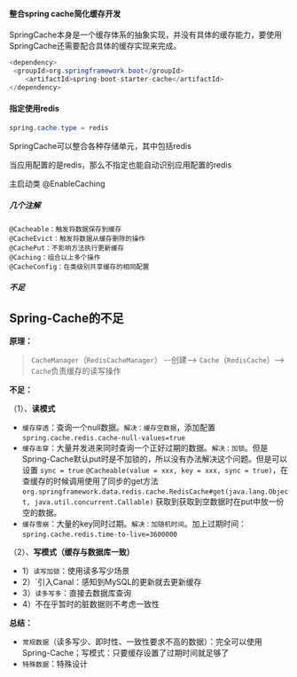 #### 整合spring cache简化缓存开发

SpringCache本身是一个缓存体系的抽象实现，并没有具体的缓存能力，要使用SpringCache还需要配合具体的缓存实现来完成。

```java
<dependency>
 <groupId>org.springframework.boot</groupId>
    <artifactId>spring-boot-starter-cache</artifactId>
</dependency>
```

#### 指定使用redis

```java
spring.cache.type = redis
```

SpringCache可以整合各种存储单元，其中包括redis

当应用配置的是redis，那么不指定也能自动识别应用配置的redis

主启动类 @EnableCaching

##### 几个注解

```
@Cacheable：触发将数据保存到缓存
@CacheEvict：触发将数据从缓存删除的操作
@CachePut：不影响方法执行更新缓存
@Caching：组合以上多个操作
@CacheConfig：在类级别共享缓存的相同配置
```

##### 不足

## Spring-Cache的不足

**原理：**

> `CacheManager`（`RedisCacheManager`） --创建--> `Cache`（`RedisCache`）--> `Cache`负责缓存的读写操作

**不足：**

（1）、**读模式**

- `缓存穿透`：查询一个null数据。`解决：缓存空数据`，添加配置 `spring.cache.redis.cache-null-values=true`
- `缓存击穿`：大量并发进来同时查询一个正好过期的数据。`解决：加锁`。但是Spring-Cache默认put时是不加锁的，所以没有办法解决这个问题。但是可以设置 `sync = true` `@Cacheable(value = xxx, key = xxx, sync = true)`，在查缓存的时候调用使用了同步的get方法`org.springframework.data.redis.cache.RedisCache#get(java.lang.Object, java.util.concurrent.Callable)` 获取到获取到空数据时在put中放一份空的数据。
- `缓存雪崩`：大量的key同时过期。`解决：加随机时间`。加上过期时间：`spring.cache.redis.time-to-live=3600000`

（2）、**写模式（缓存与数据库一致）**

- 1）`读写加锁`：使用读多写少场景
- 2）`引入Canal：感知到MySQL的更新就去更新缓存
- 3）`读多写多`：直接去数据库查询
- 4）不在乎暂时的脏数据则不考虑一致性

**总结：**

- `常规数据`（读多写少、即时性、一致性要求不高的数据）：完全可以使用Spring-Cache；写模式：只要缓存设置了过期时间就足够了
- `特殊数据`：特殊设计